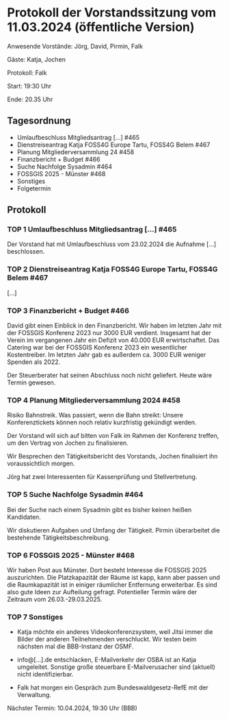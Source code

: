 # Protokoll der Vorstandssitzung vom 11.03.2024 (öffentliche Version)

Anwesende Vorstände: Jörg, David, Pirmin, Falk

Gäste: Katja, Jochen

Protokoll: Falk

Start: 19:30 Uhr

Ende:  20.35 Uhr

## Tagesordnung

-  Umlaufbeschluss Mitgliedsantrag [...]
#465 
- Dienstreiseantrag Katja FOSS4G Europe Tartu, FOSS4G Belem #467
- Planung Mitgliederversammlung 24 #458
- Finanzbericht + Budget #466
- Suche Nachfolge Sysadmin #464
- FOSSGIS 2025 - Münster #468
- Sonstiges
- Folgetermin


## Protokoll

### TOP 1 Umlaufbeschluss Mitgliedsantrag [...] #465

Der Vorstand hat mit Umlaufbeschluss vom 23.02.2024 die Aufnahme
[...] beschlossen.


### TOP 2 Dienstreiseantrag Katja FOSS4G Europe Tartu, FOSS4G Belem #467

[...]


### TOP 3 Finanzbericht + Budget #466

David gibt einen Einblick in den Finanzbericht. Wir haben im letzten
Jahr mit der FOSSGIS Konferenz 2023 nur 3000 EUR verdient. Insgesamt
hat der Verein im vergangenen Jahr ein Defizit von 40.000 EUR
erwirtschaftet. Das Catering war bei der FOSSGIS Konferenz 2023 ein
wesentlicher Kostentreiber. Im letzten Jahr gab es außerdem ca. 3000
EUR weniger Spenden als 2022.

Der Steuerberater hat seinen Abschluss noch nicht geliefert. Heute
wäre Termin gewesen.


### TOP 4 Planung Mitgliederversammlung 2024 #458

Risiko Bahnstreik. Was passiert, wenn die Bahn streikt: Unsere
Konferenztickets können noch relativ kurzfristig gekündigt werden.

Der Vorstand will sich auf bitten von Falk im Rahmen der Konferenz
treffen, um den Vertrag von Jochen zu finalisieren.

Wir Besprechen den Tätigkeitsbericht des Vorstands, Jochen finalisiert
ihn voraussichtlich morgen.

Jörg hat zwei Interessenten für Kassenprüfung und Stellvertretung.


### TOP 5 Suche Nachfolge Sysadmin #464

Bei der Suche nach einem Sysadmin gibt es bisher keinen heißen Kandidaten.

Wir diskutieren Aufgaben und Umfang der Tätigkeit. Pirmin überarbeitet
die bestehende Tätigkeitsbeschreibung.


### TOP 6 FOSSGIS 2025 - Münster #468

Wir haben Post aus Münster. Dort besteht Interesse die FOSSGIS 2025
auszurichten. Die Platzkapazität der Räume ist kapp, kann aber
passen und die Raumkapazität ist in einiger räumlicher Entfernung
erweiterbar. Es sind also gute Ideen zur Aufteilung
gefragt. Potentieller Termin wäre der Zeitraum vom 26.03.-29.03.2025.


### TOP 7 Sonstiges

- Katja möchte ein anderes Videokonferenzsystem, weil Jitsi immer die
  Bilder der anderen Teilnehmenden verschluckt. Wir testen beim
  nächsten mal die BBB-Instanz der OSMF.

- info@[...].de entschlacken, E-Mailverkehr der OSBA ist an Katja
  umgeleitet. Sonstige große steuerbare E-Mailverusacher sind
  (aktuell) nicht identifizierbar.

- Falk hat morgen ein Gespräch zum Bundeswaldgesetz-RefE mit der
  Verwaltung.


Nächster Termin: 10.04.2024, 19:30 Uhr (BBB)
